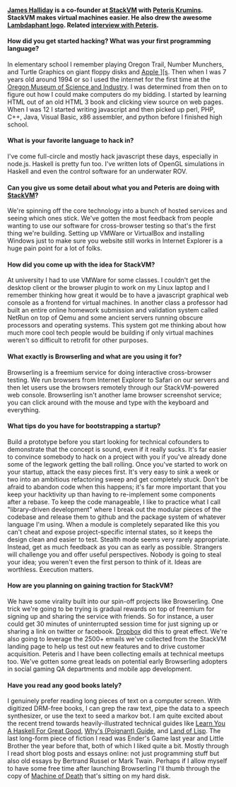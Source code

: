 #### <a href="http://substack.net/">James Halliday</a> is a co-founder at <a href="http://stackvm.com/">StackVM</a> with <a href="http://catonmat.net/">Peteris Krumins</a>. StackVM makes virtual machines easier. He also drew the awesome <a href="/images/lambdaphant.svg">Lambdaphant logo</a>. Related <a href="/words/interview-with-peteris-krumins">interview with Peteris</a>.

#### How did you get started hacking? What was your first programming language?
In elementary school I remember playing Oregon Trail, Number Munchers, and Turtle Graphics on giant floppy disks and <a href="http://en.wikipedia.org/wiki/Apple_II_series">Apple ][s</a>. Then when I was 7 years old around 1994 or so I used the internet for the first time at the <a href="http://www.omsi.edu/">Oregon Museum of Science and Industry</a>. I was determined from then on to figure out how I could make computers do my bidding. I started by learning HTML out of an old HTML 3 book and clicking view source on web pages. When I was 12 I started writing javascript and then picked up perl, PHP, C++, Java, Visual Basic, x86 assembler, and python before I finished high school.

#### What is your favorite language to hack in?
I've come full-circle and mostly hack javascript these days, especially in node.js. Haskell is pretty fun too. I've written lots of OpenGL simulations in Haskell and even the control software for an underwater ROV.

#### Can you give us some detail about what you and Peteris are doing with <a href="http://stackvm.com">StackVM</a>?
We're spinning off the core technology into a bunch of hosted services and seeing which ones stick. We've gotten the most feedback from people wanting to use our software for cross-browser testing so that's the first thing we're building. Setting up VMWare or VirtualBox and installing Windows just to make sure you website still works in Internet Explorer is a huge pain point for a lot of folks.

#### How did you come up with the idea for StackVM?
At university I had to use VMWare for some classes. I couldn't get the desktop client or the browser plugin to work on my Linux laptop and I remember thinking how great it would be to have a javascript graphical web console as a frontend for virtual machines. In another class a professor had built an entire online homework submission and validation system called NetRun on top of Qemu and some ancient servers running obscure processors and operating systems. This system got me thinking about how much more cool tech people would be building if only virtual machines weren't so difficult to retrofit for other purposes.

#### What exactly is Browserling and what are you using it for?
Browserling is a freemium service for doing interactive cross-browser testing. We run browsers from Internet Explorer to Safari on our servers and then let users use the browsers remotely through our StackVM-powered web console. Browserling isn't another lame browser screenshot service; you can click around with the mouse and type with the keyboard and everything.

#### What tips do you have for bootstrapping a startup?
Build a prototype before you start looking for technical cofounders to demonstrate that the concept is sound, even if it really sucks. It's far easier to convince somebody to hack on a project with you if you've already done some of the legwork getting the ball rolling. Once you've started to work on your startup, attack the easy pieces first. It's very easy to sink a week or two into an ambitious refactoring sweep and get completely stuck. Don't be afraid to abandon code when this happens; it's far more important that you keep your hacktivity up than having to re-implement some components after a rebase. To keep the code manageable, I like to practice what I call "library-driven development" where I break out the modular pieces of the codebase and release them to github and the package system of whatever language I'm using. When a module is completely separated like this you can't cheat and expose project-specific internal states, so it keeps the design clean and easier to test. Stealth mode seems very rarely appropriate. Instead, get as much feedback as you can as early as possible. Strangers will challenge you and offer useful perspectives. Nobody is going to steal your idea; you weren't even the first person to think of it. Ideas are worthless. Execution matters.

#### How are you planning on gaining traction for StackVM?
We have some virality built into our spin-off projects like Browserling. One trick we're going to be trying is gradual rewards on top of freemium for signing up and sharing the service with friends. So for instance, a user could get 30 minutes of uninterrupted session time for just signing up or sharing a link on twitter or facebook. <a href="http://www.dropbox.com/">Dropbox</a> did this to great effect. We're also going to leverage the 2500+ emails we've collected from the StackVM landing page to help us test out new features and to drive customer acquisition. Peteris and I have been collecting emails at technical meetups too. We've gotten some great leads on potential early Browserling adopters in social gaming QA departments and mobile app development.

#### Have you read any good books lately?
I genuinely prefer reading long pieces of text on a computer screen. With digitized DRM-free books, I can grep the raw text, pipe the data to a speech synthesizer, or use the text to seed a markov bot. I am quite excited about the recent trend towards heavily-illustrated technical guides like <a href="http://learnyouahaskell.com/">Learn You A Haskell For Great Good</a>, <a href="http://mislav.uniqpath.com/poignant-guide/">Why's (Poignant) Guide</a>, and <a href="http://landoflisp.com/">Land of Lisp</a>. The last long-form piece of fiction I read was Ender's Game last year and Little Brother the year before that, both of which I liked quite a bit. Mostly through I read short blog posts and essays online: not just programming stuff but also old essays by Bertrand Russel or Mark Twain. Perhaps if I allow myself to have some free time after launching Browserling I'll thumb through the copy of <a href="http://machineofdeath.net/">Machine of Death</a> that's sitting on my hard disk.
